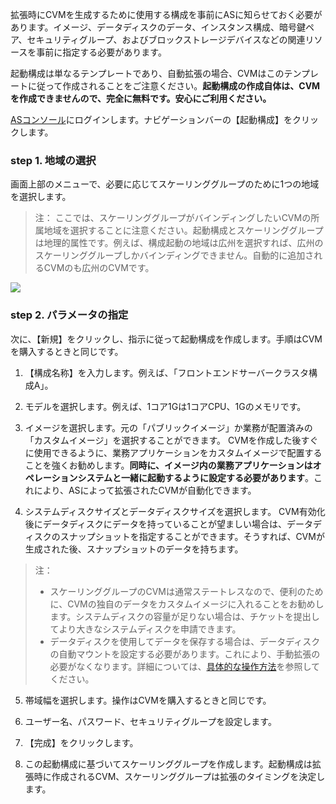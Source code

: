拡張時にCVMを生成するために使用する構成を事前にASに知らせておく必要があります。イメージ、データディスクのデータ、インスタンス構成、暗号鍵ペア、セキュリティグループ、およびブロックストレージデバイスなどの関連リソースを事前に指定する必要があります。

起動構成は単なるテンプレートであり、自動拡張の場合、CVMはこのテンプレートに従って作成されることをご注意ください。**起動構成の作成自体は、CVMを作成できませんので、完全に無料です。安心にご利用ください。**

[ASコンソール](https://console.cloud.tencent.com/autoscaling/config)にログインします。ナビゲーションバーの【起動構成】をクリックします。

### step 1. 地域の選択

画面上部のメニューで、必要に応じてスケーリンググループのために1つの地域を選択します。

>注：
>ここでは、スケーリンググループがバインディングしたいCVMの所属地域を選択することに注意ください。起動構成とスケーリンググループは地理的属性です。例えば、構成起動の地域は広州を選択すれば、広州のスケーリンググループしかバインディングできません。自動的に追加されるCVMのも広州のCVMです。

![](https://mc.qcloudimg.com/static/img/653ebf516d940a90fd79728e5d319cdc/image.png)

### step 2. パラメータの指定

次に、【新規】をクリックし、指示に従って起動構成を作成します。手順はCVMを購入するときと同じです。

1. 【構成名称】を入力します。例えば、「フロントエンドサーバークラスタ構成A」。

2. モデルを選択します。例えば、1コア1Gは1コアCPU、1Gのメモリです。

3. イメージを選択します。元の「パブリックイメージ」か業務が配置済みの「カスタムイメージ」を選択することができます。
CVMを作成した後すぐに使用できるように、業務アプリケーションをカスタムイメージで配置することを強くお勧めします。**同時に、イメージ内の業務アプリケーションはオペレーションシステムと一緒に起動するように設定する必要があります**。これにより、ASによって拡張されたCVMが自動化できます。

4. システムディスクサイズとデータディスクサイズを選択します。
CVM有効化後にデータディスクにデータを持っていることが望ましい場合は、データディスクのスナップショットを指定することができます。そうすれば、CVMが生成された後、スナップショットのデータを持ちます。
> 注：
> - スケーリンググループのCVMは通常ステートレスなので、便利のために、CVMの独自のデータをカスタムイメージに入れることをお勧めします。システムディスクの容量が足りない場合は、チケットを提出してより大きなシステムディスクを申請できます。
> - データディスクを使用してデータを保存する場合は、データディスクの自動マウントを設定する必要があります。これにより、手動拡張の必要がなくなります。詳細については、[具体的な操作方法](https://cloud.tencent.com/document/product/377/4166#16.-.E5.90.AF.E5.8A.A8.E9.85.8D.E7.BD.AE.E4.B8.AD.E6.8C.87.E5.AE.9A.E4.BA.86.E6.95.B0.E6.8D.AE.E7.9B.98.E5.BF.AB.E7.85.A7.E8.A6.81.E6.B3.A8.E6.84.8F.E4.BB.80.E4.B9.88.EF.BC.9F)を参照してください。

5. 帯域幅を選択します。操作はCVMを購入するときと同じです。

6. ユーザー名、パスワード、セキュリティグループを設定します。

7. 【完成】をクリックします。

8. この起動構成に基づいてスケーリンググループを作成します。起動構成は拡張時に作成されるCVM、スケーリンググループは拡張のタイミングを決定します。

